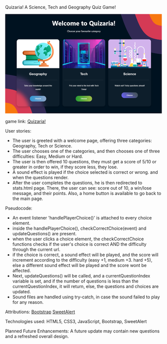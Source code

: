 


Quizaria!
A Science, Tech and Geography Quiz Game!




![Game Screenshot](./assets/img/screenshot.png)

game link: [Quizaria!](https://sedratiaziz.github.io/quiz-game/)




User stories:
- The user is greeted with a welcome page, offering three categories: Geography, Tech or Science.
- The user chooses one of the categories, and then chooses one of three difficulties: Easy, Medium or Hard.
- The user is then offered 10 questions, they must get a score of 5/10 or greater in order to win, if they score less, they lose.
- A sound effect is played if the choice selected is correct or wrong. and when the questions render.
- After the user completes the questions, he is then redirected to stats.html page. There, the user can see: score out of 10, a win/lose message, and their points. Also, a home button is available to go back to the main page.

Pseudocode:
- An event listener 'handlePlayerChoice()' is attached to every choice element.
- inside the handlePlayerChoice(), checkCorrectChoice(event) and updateQuestions() are present.
- when the user clicks a choice element, the checkCorrectChoice functions checks if the user's choice is correct AND the difficulty through the current url.
- if the choice is correct, a sound effect will be played, and the score will increment according to the difficulty (easy +1, medium +3. hard +5), else a different sound effect will be played and the score wont be affected.
- Next, updateQuestions() will be called, and a currentQuestionIndex variable is set, and if the number of questions is less than the currentQuestionIndex, it will return, else, the questions and choices are updated.
- Sound files are handled using try-catch, in case the sound failed to play for any reason.

Attributions:
[Bootstrap](https://getbootstrap.com/)
[SweetAlert](https://sweetalert.js.org/)

Technologies used:
HTML5, CSS3, JavaScript, Bootstrap, SweetAlert

Planned Future Enhancements:
A future update may contain new questions and a refreshed overall design.
